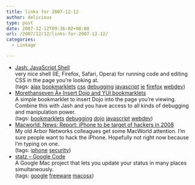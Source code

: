 ```yaml
---
title: links for 2007-12-12
author: delicious
type: post
date: 2007-12-12T09:36:02+00:00
url: /2007/12/12/links-for-2007-12-12/
categories:
  - Linkage

---
```

  * <div>
      <a href="http://www.billyreisinger.com/jash/">Jash: JavaScript Shell</a>
    </div>
    
    <div>
      very nice shell (IE, Firefox, Safari, Opera) for running code and editing CSS in the page you&#8217;re looking at.
    </div>
    
    <div>
      (tags: <a href="http://del.icio.us/tazzzzz/ajax">ajax</a> <a href="http://del.icio.us/tazzzzz/bookmarklets">bookmarklets</a> <a href="http://del.icio.us/tazzzzz/css">css</a> <a href="http://del.icio.us/tazzzzz/debugging">debugging</a> <a href="http://del.icio.us/tazzzzz/javascript">javascript</a> <a href="http://del.icio.us/tazzzzz/ie">ie</a> <a href="http://del.icio.us/tazzzzz/firefox">firefox</a> <a href="http://del.icio.us/tazzzzz/webdev">webdev</a>)
    </div>

  * <div>
      <a href="http://morethanseven.net/posts/insert-dojo-and-yui-bookmarklets/">Morethanseven Â» Insert Dojo and YUI bookmarklets</a>
    </div>
    
    <div>
      A simple bookmarklet to insert Dojo into the page you&#8217;re viewing. Combine this with Jash and you have access to all kinds of debugging and manipulation power.
    </div>
    
    <div>
      (tags: <a href="http://del.icio.us/tazzzzz/bookmarklets">bookmarklets</a> <a href="http://del.icio.us/tazzzzz/debugging">debugging</a> <a href="http://del.icio.us/tazzzzz/dojo">dojo</a> <a href="http://del.icio.us/tazzzzz/javascript">javascript</a> <a href="http://del.icio.us/tazzzzz/webdev">webdev</a>)
    </div>

  * <div>
      <a href="http://www.macworld.com/news/2007/12/11/hackiphone/index.php?lsrc=mwrss">Macworld: News: Report: iPhone to be target of hackers in 2008</a>
    </div>
    
    <div>
      My old Arbor Networks colleagues get some MacWorld attention. I&#8217;m sure people want to hack the iPhone. Hopefully not right now because I&#8217;m typing on one.
    </div>
    
    <div>
      (tags: <a href="http://del.icio.us/tazzzzz/iphone">iphone</a> <a href="http://del.icio.us/tazzzzz/security">security</a>)
    </div>

  * <div>
      <a href="http://code.google.com/p/statz/">statz &#8211; Google Code</a>
    </div>
    
    <div>
      A Google Mac project that lets you update your status in many places simultaneously.
    </div>
    
    <div>
      (tags: <a href="http://del.icio.us/tazzzzz/google">google</a> <a href="http://del.icio.us/tazzzzz/freeware">freeware</a> <a href="http://del.icio.us/tazzzzz/macosx">macosx</a>)
    </div>